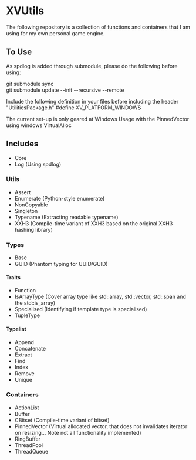 # XVUtils

The following repository is a collection of functions and containers that I am using for my own personal game engine. 

## To Use

As spdlog is added through submodule, please do the following before using:

git submodule sync \
git submodule update --init --recursive --remote

Include the following definition in your files before including the header "UtilitiesPackage.h"
#define XV_PLATFORM_WINDOWS

The current set-up is only geared at Windows Usage with the PinnedVector using windows VirtualAlloc

## Includes
- Core
- Log (Using spdlog)

### Utils
- Assert
- Enumerate (Python-style enumerate)
- NonCopyable 
- Singleton 
- Typename (Extracting readable typename)
- XXH3 (Compile-time variant of XXH3 based on the original XXH3 hashing library)

### Types
- Base
- GUID (Phantom typing for UUID/GUID)

#### Traits
- Function
- IsArrayType (Cover array type like std::array, std::vector, std::span and the std::is_array)
- Specialised (Identifying if template type is specialised)
- TupleType

#### Typelist
- Append
- Concatenate
- Extract
- Find
- Index
- Remove
- Unique

### Containers
- ActionList
- Buffer 
- CBitset (Compile-time variant of bitset)
- PinnedVector (Virtual allocated vector, that does not invalidates iterator on resizing... Note not all functionality implemented)
- RingBuffer
- ThreadPool
- ThreadQueue